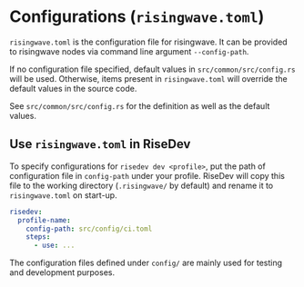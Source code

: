 # Configurations (`risingwave.toml`)

`risingwave.toml` is the configuration file for risingwave. It can be provided to risingwave nodes via command line argument `--config-path`.

If no configuration file specified, default values in `src/common/src/config.rs` will be used.
Otherwise, items present in `risingwave.toml` will override the default values in the source code.

See `src/common/src/config.rs` for the definition as well as the default values.

## Use `risingwave.toml` in RiseDev

To specify configurations for `risedev dev <profile>`, put the path of configuration file in `config-path` under your profile.
RiseDev will copy this file to the working directory (`.risingwave/` by default) and rename it to `risingwave.toml` on start-up.

```yaml
risedev:
  profile-name:
    config-path: src/config/ci.toml
    steps:
      - use: ...
```

The configuration files defined under `config/` are mainly used for testing and development purposes.
